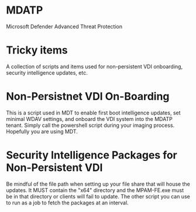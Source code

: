 # MDATP
Microsoft Defender Advanced Threat Protection

# Tricky items
A collection of scripts and items used for non-persistent VDI onboarding, security intelligence updates, etc.

# Non-Persistnet VDI On-Boarding
This is a script used in MDT to enable first boot intelligence updates, set minimal WDAV settings, and onboard the VDI system into the MDATP tenant.  Simply call the powershell script during your imaging process.  Hopefully you are using MDT.

# Security Intelligence Packages for Non-Persistent VDI
Be mindful of the file path when setting up your file share that will house the updates.  It MUST contain the "x64" directory and the MPAM-FE.exe must be in that directory or clients will fail to update.  The other script you can use to run as a job to fetch the packages at an interval.

